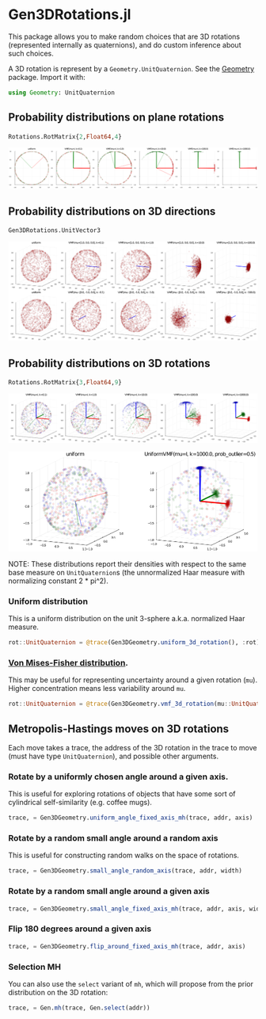 # Gen3DRotations.jl

This package allows you to make random choices that are 3D rotations (represented internally as quaternions), and do custom inference about such choices.

A 3D rotation is represent by a `Geometry.UnitQuaternion`. See the [Geometry](https://github.com/probcomp/Geometry) package. Import it with:

```julia
using Geometry: UnitQuaternion
```

## Probability distributions on plane rotations

```julia
Rotations.RotMatrix{2,Float64,4}
```

![visualization of distributions on plane rotations](/examples/vmf_2d_rotation.png)

## Probability distributions on 3D directions

```julia
Gen3DRotations.UnitVector3
```

![visualization of distributions on 3D directions](/examples/vmf_3d_direction.png)

## Probability distributions on 3D rotations

```julia
Rotations.RotMatrix{3,Float64,9}
```

![visualization of distributions on 3D rotations](/examples/vmf_3d_rotation_1.png)

![visualization of distributions on 3D rotations](/examples/vmf_3d_rotation_2.png)

NOTE: These distributions report their densities with respect to the same base measure on `UnitQuaternion`s (the unnormalized Haar measure with normalizing constant 2 * pi^2).

###  Uniform distribution
This is a uniform distribution on the unit 3-sphere a.k.a. normalized Haar measure.

```julia
rot::UnitQuaternion = @trace(Gen3DGeometry.uniform_3d_rotation(), :rot)
```

### [Von Mises-Fisher distribution](https://en.wikipedia.org/wiki/Von_Mises%E2%80%93Fisher_distribution).

This may be useful for representing uncertainty around a given rotation (`mu`). Higher concentration means less variability around `mu`.

```julia
rot::UnitQuaternion = @trace(Gen3DGeometry.vmf_3d_rotation(mu::UnitQuaternion, concentration), :rot)
```

## Metropolis-Hastings moves on 3D rotations

Each move takes a trace, the address of the 3D rotation in the trace to move (must have type `UnitQuaternion`), and possible other arguments.

### Rotate by a uniformly chosen angle around a given axis.

This is useful for exploring rotations of objects that have some sort of cylindrical self-similarity (e.g. coffee mugs).

```julia
trace, = Gen3DGeometry.uniform_angle_fixed_axis_mh(trace, addr, axis)
```

### Rotate by a random small angle around a random axis

This is useful for constructing random walks on the space of rotations.

```julia
trace, = Gen3DGeometry.small_angle_random_axis(trace, addr, width)
```

### Rotate by a random small angle around a given axis

```julia
trace, = Gen3DGeometry.small_angle_fixed_axis_mh(trace, addr, axis, width)
```

### Flip 180 degrees around a given axis

```julia
trace, = Gen3DGeometry.flip_around_fixed_axis_mh(trace, addr, axis)
```

### Selection MH

You can also use the `select` variant of `mh`, which will propose from the prior distribution on the 3D rotation:

```julia
trace, = Gen.mh(trace, Gen.select(addr))
```
